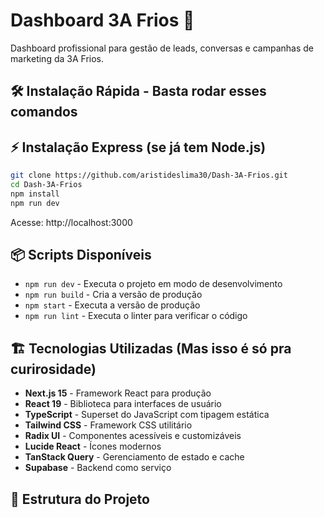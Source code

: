 # Dashboard 3A Frios 🧊

Dashboard profissional para gestão de leads, conversas e campanhas de marketing da 3A Frios.

## 🛠️ Instalação Rápida - Basta rodar esses  comandos

## ⚡ Instalação Express (se já tem Node.js)

```bash
git clone https://github.com/aristideslima30/Dash-3A-Frios.git
cd Dash-3A-Frios
npm install
npm run dev
```

Acesse: http://localhost:3000

## 📦 Scripts Disponíveis

- `npm run dev` - Executa o projeto em modo de desenvolvimento
- `npm run build` - Cria a versão de produção
- `npm start` - Executa a versão de produção
- `npm run lint` - Executa o linter para verificar o código

## 🏗️ Tecnologias Utilizadas (Mas isso é só pra curirosidade)

- **Next.js 15** - Framework React para produção
- **React 19** - Biblioteca para interfaces de usuário
- **TypeScript** - Superset do JavaScript com tipagem estática
- **Tailwind CSS** - Framework CSS utilitário
- **Radix UI** - Componentes acessíveis e customizáveis
- **Lucide React** - Ícones modernos
- **TanStack Query** - Gerenciamento de estado e cache
- **Supabase** - Backend como serviço

## 📁 Estrutura do Projeto
